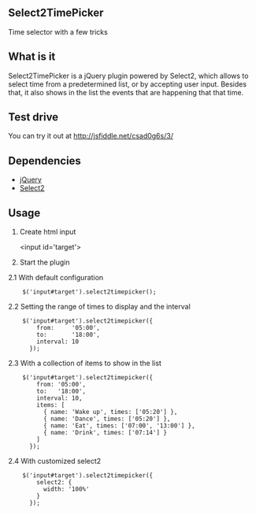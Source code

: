 ## Select2TimePicker

Time selector with a few tricks

## What is it

Select2TimePicker is a jQuery plugin powered by Select2, which allows to select
time from a predetermined list, or by accepting user input. Besides that, it also
shows in the list the events that are happening that that time.

## Test drive

You can try it out at http://jsfiddle.net/csad0g6s/3/

## Dependencies

  * [jQuery](https://github.com/jquery/jquery)
  * [Select2](https://github.com/ivaynberg/select2)

## Usage

1. Create html input

    \<input id='target'></input>

2. Start the plugin

  2.1 With default configuration

        $('input#target').select2timepicker();

  2.2 Setting the range of times to display and the interval

        $('input#target').select2timepicker({
            from:     '05:00',
            to:       '18:00',
            interval: 10
          });

  2.3 With a collection of items to show in the list

        $('input#target').select2timepicker({
            from: '05:00',
            to:   '18:00',
            interval: 10,
            items: [
              { name: 'Wake up', times: ['05:20'] },
              { name: 'Dance', times: ['05:20'] },
              { name: 'Eat', times: ['07:00', '13:00'] },
              { name: 'Drink', times: ['07:14'] }
            ]
          });

  2.4 With customized select2

        $('input#target').select2timepicker({
            select2: {
              width: '100%'
            }
          });